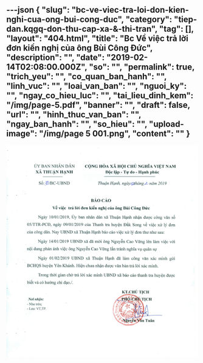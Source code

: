 ---json
{
    "slug": "bc-ve-viec-tra-loi-don-kien-nghi-cua-ong-bui-cong-duc",
    "category": "tiep-dan.kqgq-don-thu-cap-xa-&-thi-tran",
    "tag": [],
    "layout": "404.html",
    "title": "Bc Về việc trả lời đơn kiến nghị của ông Bùi Công Đức",
    "description": "",
    "date": "2019-02-14T02:08:00.000Z",
    "so": "",
    "permalink": true,
    "trich_yeu": "",
    "co_quan_ban_hanh": "",
    "linh_vuc": "",
    "loai_van_ban": "",
    "nguoi_ky": "",
    "ngay_co_hieu_luc": "",
    "tai_lieu_dinh_kem": "/img/page-5.pdf",
    "banner": "",
    "draft": false,
    "url": "",
    "hinh_thuc_van_ban": "",
    "ngay_ban_hanh": "",
    "so_hieu": "",
    "upload-image": "/img/page 5 001.png",
    "__content__": ""
}
---
<p><img alt="" src="/img/page 5 001.png" /></p>